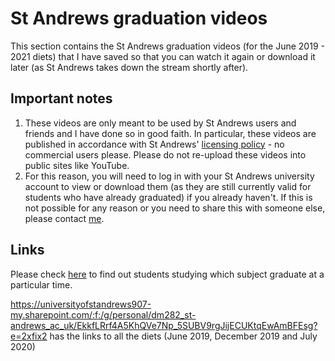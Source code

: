 # St Andrews graduation videos
This section contains the St Andrews graduation videos (for the June 2019 - 2021 diets) that I have saved so that you can watch it again or download it later (as St Andrews takes down the stream shortly after).

##  Important notes

 1. These videos are only meant to be used by St Andrews users and friends and I have done so in good faith. In particular, these videos are published in accordance with St Andrews' [licensing policy](https://www.st-andrews.ac.uk/graduation/watch-live/) - no commercial users please. Please do not re-upload these videos into public sites like YouTube.
 2. For this reason, you will need to log in with your St Andrews university account to view or download them (as they are still currently valid for students who have already graduated) if you already haven't. If this is not possible for any reason or you need to share this with someone else, please contact [me](mailto:dm282@st-andrews.ac.uk).
## Links

Please check [here](https://www.st-andrews.ac.uk/graduation/graduation-ceremonies/) to find out students studying which subject graduate at a particular time.

https://universityofstandrews907-my.sharepoint.com/:f:/g/personal/dm282_st-andrews_ac_uk/EkkfLRrf4A5KhQVe7Np_5SUBV9rgJijECUKtqEwAmBFEsg?e=2xfix2 has the links to all the diets (June 2019, December 2019 and July 2020)
